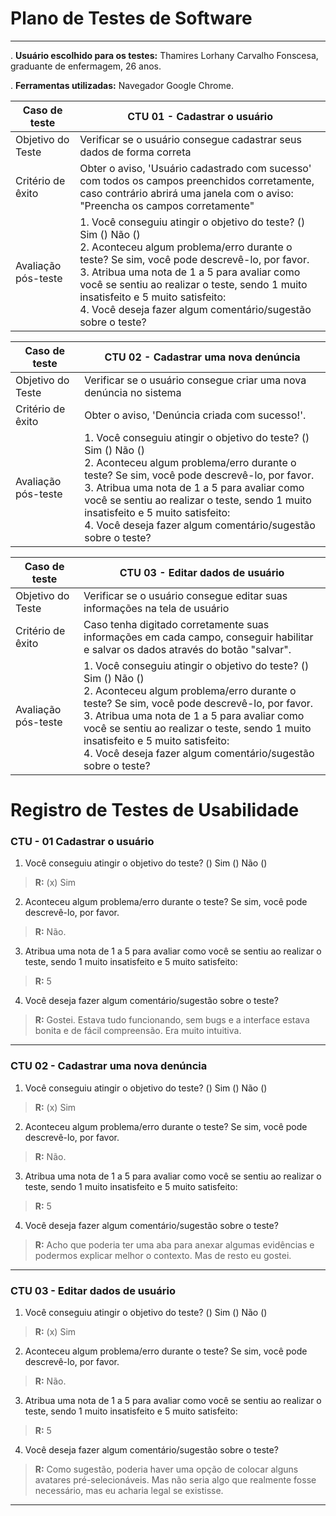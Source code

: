 # Plano de Testes de Software
----------------------------

. **Usuário escolhido para os testes:** Thamires Lorhany Carvalho Fonscesa, graduante de enfermagem, 26 anos.

. **Ferramentas utilizadas:** Navegador Google Chrome.

Caso de teste  | CTU 01 - Cadastrar o usuário |
|------------|-------------------------------------------------|
|Objetivo do Teste| Verificar se o usuário consegue cadastrar seus dados de forma correta|    
|Critério de êxito | Obter o aviso, 'Usuário cadastrado com sucesso' com todos os campos preenchidos corretamente, caso contrário abrirá uma janela com o aviso: "Preencha os campos corretamente"  |
|Avaliação pós-teste| 1. Você conseguiu atingir o objetivo do teste? () Sim () Não () <br /> 2. Aconteceu algum problema/erro durante o teste? Se sim, você pode descrevê-lo, por favor.  <br /> 3. Atribua  uma  nota  de  1  a  5  para  avaliar  como  você  se  sentiu  ao  realizar  o  teste,  sendo  1 muito insatisfeito e 5 muito satisfeito: <br /> 4. Você deseja fazer algum comentário/sugestão sobre o teste? |

Caso de teste  | CTU 02 - Cadastrar uma nova denúncia |
|------------|-------------------------------------------------|
|Objetivo do Teste| Verificar se o usuário consegue criar uma nova denúncia no sistema|    
|Critério de êxito | Obter o aviso, 'Denúncia criada com sucesso!'.|
|Avaliação pós-teste| 1. Você conseguiu atingir o objetivo do teste? () Sim () Não () <br /> 2. Aconteceu algum problema/erro durante o teste? Se sim, você pode descrevê-lo, por favor.  <br /> 3. Atribua  uma  nota  de  1  a  5  para  avaliar  como  você  se  sentiu  ao  realizar  o  teste,  sendo  1 muito insatisfeito e 5 muito satisfeito: <br /> 4. Você deseja fazer algum comentário/sugestão sobre o teste? |

Caso de teste  | CTU 03 - Editar dados de usuário |
|------------|-------------------------------------------------|
|Objetivo do Teste| Verificar se o usuário consegue editar suas informações na tela de usuário|    
|Critério de êxito | Caso tenha digitado corretamente suas informações em cada campo, conseguir habilitar e salvar os dados através do botão "salvar". |
|Avaliação pós-teste| 1. Você conseguiu atingir o objetivo do teste? () Sim () Não () <br /> 2. Aconteceu algum problema/erro durante o teste? Se sim, você pode descrevê-lo, por favor.  <br /> 3. Atribua  uma  nota  de  1  a  5  para  avaliar  como  você  se  sentiu  ao  realizar  o  teste,  sendo  1 muito insatisfeito e 5 muito satisfeito: <br /> 4. Você deseja fazer algum comentário/sugestão sobre o teste? |


# Registro de Testes de Usabilidade

### CTU - 01 Cadastrar o usuário

1. Você conseguiu atingir o objetivo do teste? () Sim () Não ()
> **R:** (x) Sim

2. Aconteceu algum problema/erro durante o teste? Se sim, você pode descrevê-lo, por favor.
> **R:** Não.

3. Atribua  uma  nota  de  1  a  5  para  avaliar  como  você  se  sentiu  ao  realizar  o  teste,  sendo  1 muito insatisfeito e 5 muito satisfeito:
> **R:** 5

4. Você deseja fazer algum comentário/sugestão sobre o teste?
> **R:** Gostei. Estava tudo funcionando, sem bugs e a interface estava bonita e de fácil compreensão. Era muito intuitiva.

-----------------------------------

### CTU 02 - Cadastrar uma nova denúncia

1. Você conseguiu atingir o objetivo do teste? () Sim () Não ()
> **R:** (x) Sim

2. Aconteceu algum problema/erro durante o teste? Se sim, você pode descrevê-lo, por favor.
> **R:** Não.

3. Atribua  uma  nota  de  1  a  5  para  avaliar  como  você  se  sentiu  ao  realizar  o  teste,  sendo  1 muito insatisfeito e 5 muito satisfeito:
> **R:** 5

4. Você deseja fazer algum comentário/sugestão sobre o teste?
> **R:** Acho que poderia ter uma aba para anexar algumas evidências e podermos explicar melhor o contexto. Mas de resto eu gostei.

-----------------------------------

### CTU 03 - Editar dados de usuário

1. Você conseguiu atingir o objetivo do teste? () Sim () Não ()
> **R:** (x) Sim

2. Aconteceu algum problema/erro durante o teste? Se sim, você pode descrevê-lo, por favor.
> **R:** Não.

3. Atribua  uma  nota  de  1  a  5  para  avaliar  como  você  se  sentiu  ao  realizar  o  teste,  sendo  1 muito insatisfeito e 5 muito satisfeito:
> **R:** 5

4. Você deseja fazer algum comentário/sugestão sobre o teste?
> **R:** Como sugestão, poderia haver uma opção de colocar alguns avatares pré-selecionáveis. Mas não seria algo que realmente fosse necessário, mas eu acharia legal se existisse.

-----------------------------------
